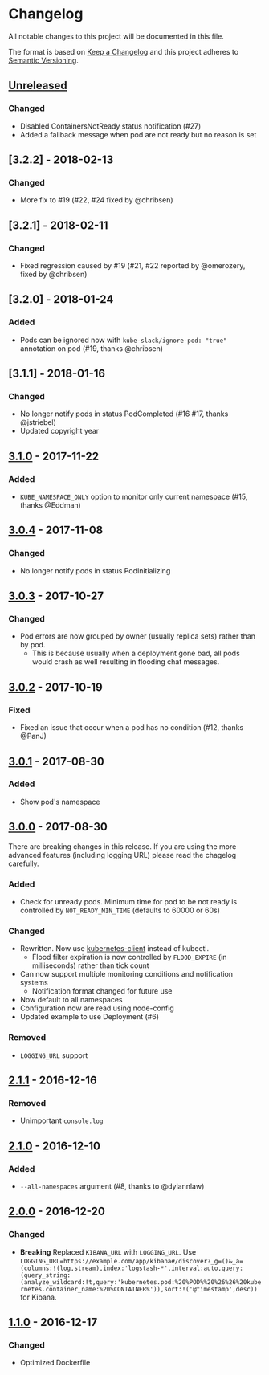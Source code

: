 # Changelog
All notable changes to this project will be documented in this file.

The format is based on [Keep a Changelog](http://keepachangelog.com/en/1.0.0/)
and this project adheres to [Semantic Versioning](http://semver.org/spec/v2.0.0.html).

## [Unreleased]
### Changed
- Disabled ContainersNotReady status notification (#27)
- Added a fallback message when pod are not ready but no reason is set

## [3.2.2] - 2018-02-13
### Changed
- More fix to #19 (#22, #24 fixed by @chribsen)

## [3.2.1] - 2018-02-11
### Changed
- Fixed regression caused by #19 (#21, #22 reported by @omerozery, fixed by @chribsen)

## [3.2.0] - 2018-01-24
### Added
- Pods can be ignored now with `kube-slack/ignore-pod: "true"` annotation on pod (#19, thanks @chribsen)

## [3.1.1] - 2018-01-16
### Changed
- No longer notify pods in status PodCompleted (#16 #17, thanks @jstriebel)
- Updated copyright year

## [3.1.0] - 2017-11-22
### Added
- `KUBE_NAMESPACE_ONLY` option to monitor only current namespace (#15, thanks @Eddman)

## [3.0.4] - 2017-11-08
### Changed
- No longer notify pods in status PodInitializing

## [3.0.3] - 2017-10-27
### Changed
- Pod errors are now grouped by owner (usually replica sets) rather than by pod.
  - This is because usually when a deployment gone bad, all pods would crash as well resulting in flooding chat messages.

## [3.0.2] - 2017-10-19
### Fixed
- Fixed an issue that occur when a pod has no condition (#12, thanks @PanJ)

## [3.0.1] - 2017-08-30
### Added
- Show pod's namespace

## [3.0.0] - 2017-08-30
There are breaking changes in this release. If you are using the more advanced features (including logging URL) please read the chagelog carefully.

### Added
- Check for unready pods. Minimum time for pod to be not ready is controlled by `NOT_READY_MIN_TIME` (defaults to 60000 or 60s)

### Changed
- Rewritten. Now use [kubernetes-client](https://github.com/godaddy/kubernetes-client) instead of kubectl.
  - Flood filter expiration is now controlled by `FLOOD_EXPIRE` (in milliseconds) rather than tick count
- Can now support multiple monitoring conditions and notification systems
  - Notification format changed for future use
- Now default to all namespaces
- Configuration now are read using node-config
- Updated example to use Deployment (#6)

### Removed
- `LOGGING_URL` support

## [2.1.1] - 2016-12-16
### Removed
- Unimportant `console.log`

## [2.1.0] - 2016-12-10
### Added
- `--all-namespaces` argument (#8, thanks to @dylannlaw)

## [2.0.0] - 2016-12-20
### Changed
- **Breaking** Replaced `KIBANA_URL` with `LOGGING_URL`. Use `LOGGING_URL=https://example.com/app/kibana#/discover?_g=()&_a=(columns:!(log,stream),index:'logstash-*',interval:auto,query:(query_string:(analyze_wildcard:!t,query:'kubernetes.pod:%20%POD%%20%26%26%20kubernetes.container_name:%20%CONTAINER%')),sort:!('@timestamp',desc))` for Kibana.

## [1.1.0] - 2016-12-17
### Changed
- Optimized Dockerfile

[Unreleased]: https://github.com/wongnai/kube-slack/compare/v3.1.0...HEAD
[3.1.0]: https://github.com/wongnai/kube-slack/compare/v3.0.4...v3.1.0
[3.0.4]: https://github.com/wongnai/kube-slack/compare/v3.0.3...v3.0.4
[3.0.3]: https://github.com/wongnai/kube-slack/compare/v3.0.2...v3.0.3
[3.0.2]: https://github.com/wongnai/kube-slack/compare/v3.0.1...v3.0.2
[3.0.1]: https://github.com/wongnai/kube-slack/compare/v3.0.0...v3.0.1
[3.0.0]: https://github.com/wongnai/kube-slack/compare/v2.1.1...v3.0.0
[2.1.1]: https://github.com/wongnai/kube-slack/compare/v2.1.0...v2.1.1
[2.1.0]: https://github.com/wongnai/kube-slack/compare/v2.0.0...v2.1.0
[2.0.0]: https://github.com/wongnai/kube-slack/compare/v1.1.0...v2.0.0
[1.1.0]: https://github.com/wongnai/kube-slack/compare/v1.0.0...v1.1.0
